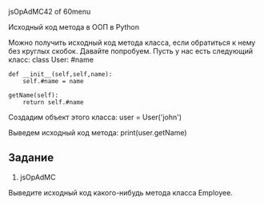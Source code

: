 
jsOpAdMC42 of 60menu

Исходный код метода в ООП в Python

Можно получить исходный код метода класса, если обратиться к нему без круглых скобок. Давайте попробуем. Пусть у нас есть следующий класс:
class User:
	#name 
	
	def __init__(self,self,name):
		self.#name = name 
	
	getName(self):
		return self.#name 
	


Создадим объект этого класса:
user = User('john') 

Выведем исходный код метода:
print(user.getName) 

## Задание

1. jsOpAdMC

Выведите исходный код какого-нибудь метода класса Employee.


